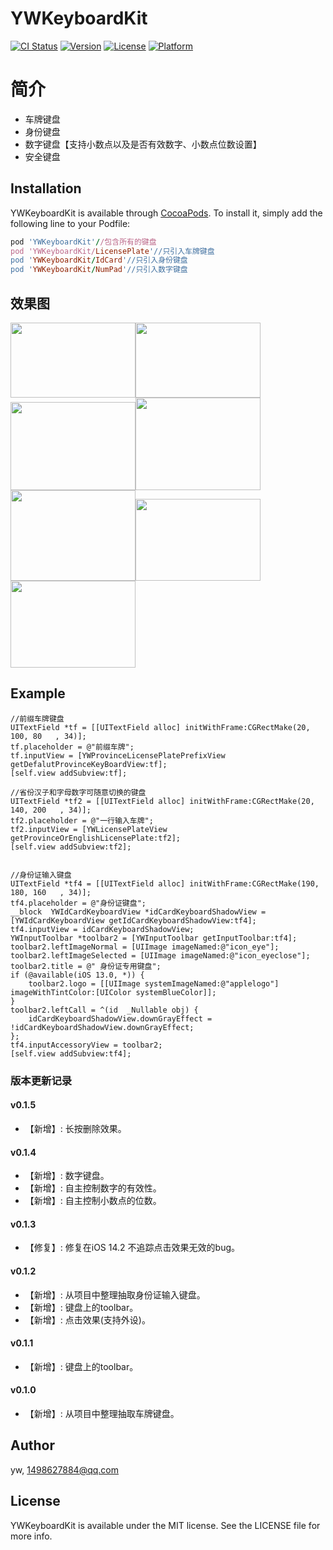 # YWKeyboardKit

[![CI Status](https://img.shields.io/travis/yw/YWKeyboardKit.svg?style=flat)](https://travis-ci.org/yw/YWKeyboardKit)
[![Version](https://img.shields.io/cocoapods/v/YWKeyboardKit.svg?style=flat)](https://cocoapods.org/pods/YWKeyboardKit)
[![License](https://img.shields.io/cocoapods/l/YWKeyboardKit.svg?style=flat)](https://cocoapods.org/pods/YWKeyboardKit)
[![Platform](https://img.shields.io/cocoapods/p/YWKeyboardKit.svg?style=flat)](https://cocoapods.org/pods/YWKeyboardKit)



简介
==============
-  车牌键盘
-  身份键盘
-  数字键盘【支持小数点以及是否有效数字、小数点位数设置】
-  安全键盘

## Installation

YWKeyboardKit is available through [CocoaPods](https://cocoapods.org). To install
it, simply add the following line to your Podfile:

```ruby
pod 'YWKeyboardKit'//包含所有的键盘
pod 'YWKeyboardKit/LicensePlate'//只引入车牌键盘
pod 'YWKeyboardKit/IdCard'//只引入身份键盘
pod 'YWKeyboardKit/NumPad'//只引入数字键盘
```

## 效果图
<img src="https://github.com/flyOfYW/YWKeyboardKit/blob/master/image_re/id_card_1%402x.png" width="200" height="120"><img src="https://github.com/flyOfYW/YWKeyboardKit/blob/master/image_re/id_card_2%402x.png" width="200" height="120"><img src="https://github.com/flyOfYW/YWKeyboardKit/blob/master/image_re/plate_1%402x.png"   width="200" height="141"><img src="https://github.com/flyOfYW/YWKeyboardKit/blob/master/image_re/plate_2%402x.png"   width="200" height="148"><img src="https://github.com/flyOfYW/YWKeyboardKit/blob/master/image_re/plate_3%402x.png"   width="200" height="145"><img src="https://github.com/flyOfYW/YWKeyboardKit/blob/master/image_re/num_pad_1%402x.png"   width="200" height="131"><img src="https://github.com/flyOfYW/YWKeyboardKit/blob/master/image_re/num_pad_2%402x.png"   width="200" height="139">


## Example

```
//前缀车牌键盘
UITextField *tf = [[UITextField alloc] initWithFrame:CGRectMake(20, 100, 80   , 34)];
tf.placeholder = @"前缀车牌";
tf.inputView = [YWProvinceLicensePlatePrefixView getDefalutProvinceKeyBoardView:tf];
[self.view addSubview:tf];

//省份汉子和字母数字可随意切换的键盘
UITextField *tf2 = [[UITextField alloc] initWithFrame:CGRectMake(20, 140, 200   , 34)];
tf2.placeholder = @"一行输入车牌";
tf2.inputView = [YWLicensePlateView getProvinceOrEnglishLicensePlate:tf2];
[self.view addSubview:tf2];


//身份证输入键盘
UITextField *tf4 = [[UITextField alloc] initWithFrame:CGRectMake(190, 180, 160   , 34)];
tf4.placeholder = @"身份证键盘";
__block  YWIdCardKeyboardView *idCardKeyboardShadowView = [YWIdCardKeyboardView getIdCardKeyboardShadowView:tf4];
tf4.inputView = idCardKeyboardShadowView;
YWInputToolbar *toolbar2 = [YWInputToolbar getInputToolbar:tf4];
toolbar2.leftImageNormal = [UIImage imageNamed:@"icon_eye"];
toolbar2.leftImageSelected = [UIImage imageNamed:@"icon_eyeclose"];
toolbar2.title = @" 身份证专用键盘";
if (@available(iOS 13.0, *)) {
    toolbar2.logo = [[UIImage systemImageNamed:@"applelogo"] imageWithTintColor:[UIColor systemBlueColor]];
}
toolbar2.leftCall = ^(id  _Nullable obj) {
    idCardKeyboardShadowView.downGrayEffect = !idCardKeyboardShadowView.downGrayEffect;
};
tf4.inputAccessoryView = toolbar2;
[self.view addSubview:tf4];

```

### 版本更新记录
#### v0.1.5
- 【新增】: 长按删除效果。
#### v0.1.4
- 【新增】: 数字键盘。
- 【新增】: 自主控制数字的有效性。
- 【新增】: 自主控制小数点的位数。
#### v0.1.3
- 【修复】: 修复在iOS 14.2 不追踪点击效果无效的bug。
#### v0.1.2
- 【新增】: 从项目中整理抽取身份证输入键盘。
- 【新增】: 键盘上的toolbar。
- 【新增】: 点击效果(支持外设)。
#### v0.1.1
- 【新增】: 键盘上的toolbar。
#### v0.1.0
- 【新增】: 从项目中整理抽取车牌键盘。


## Author

yw, 1498627884@qq.com

## License

YWKeyboardKit is available under the MIT license. See the LICENSE file for more info.
